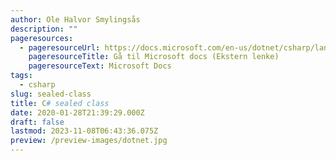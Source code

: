 ```yaml
---
author: Ole Halvor Smylingsås
description: ""
pageresources:
  - pageresourceUrl: https://docs.microsoft.com/en-us/dotnet/csharp/language-reference/keywords/sealed
    pageresourceTitle: Gå til Microsoft docs (Ekstern lenke)
    pageresourceText: Microsoft Docs
tags:
  - csharp
slug: sealed-class
title: C# sealed class
date: 2020-01-28T21:39:29.000Z
draft: false
lastmod: 2023-11-08T06:43:36.075Z
preview: /preview-images/dotnet.jpg
---
```


<!--more-->
